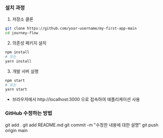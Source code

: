 ### 설치 과정
1. 저장소 클론
```bash
git clone https://github.com/your-username/my-first-app-main
cd journey-flow
```

2. 의존성 패키지 설치
```bash
npm install
# 또는
yarn install
```

3. 개발 서버 실행
```bash
npm start
# 또는
yarn start
```
- 브라우저에서 http://localhost:3000 으로 접속하여 애플리케이션 사용

### GitHub 수정하는 방법
git add .
git add README.md
git commit -m "수정한 내용에 대한 설명"
git push origin main
